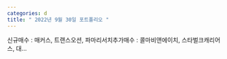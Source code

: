 ```yaml
---
categories: d
title: " 2022년 9월 30일 포트폴리오 "
---
```

 신규매수 : 매커스, 트랜스오션, 파마리서치추가매수 : 콜마비앤에이치, 스타벌크캐리어스, 대... 